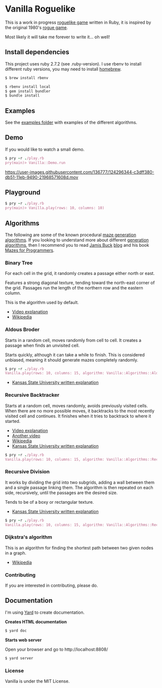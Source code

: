 # Vanilla Roguelike

This is a work in progress [roguelike game](https://en.wikipedia.org/wiki/Roguelike) written in Ruby, it is inspired by the original 1980's [rogue game](https://en.wikipedia.org/wiki/Rogue_(video_game)).

Most likely it will take me forever to write it... oh well!

## Install dependencies

This project uses ruby 2.7.2 (see .ruby-version).
I use rbenv to install different ruby versions, you may need to install [homebrew](https://brew.sh).


```bash
$ brew install rbenv

$ rbenv install local
$ gem install bundler
$ bundle install
```

## Examples 

See the [examples folder](https://github.com/Davidslv/vanilla/tree/master/examples) with examples of the different algorithms.

## Demo

If you would like to watch a small demo.


```ruby
$ pry -r ./play.rb
pry(main)> Vanilla::Demo.run

```


https://user-images.githubusercontent.com/136777/124296344-c3dff380-db51-11eb-9490-21968571608d.mov



## Playground

```ruby
$ pry -r ./play.rb
pry(main)> Vanilla.play(rows: 10, columns: 10)

```

## Algorithms

The following are some of the known procedural [maze generation algorithms](https://en.wikipedia.org/wiki/Maze_generation_algorithm).
If you looking to understand more about different [generation algorithms](https://en.wikipedia.org/wiki/Talk%3AMaze_generation_algorithm), then I recommend you to read [Jamis Buck](https://medium.com/@jamis) [blog](http://weblog.jamisbuck.org/2011/2/7/maze-generation-algorithm-recap) and his book [Mazes for Programmers](https://pragprog.com/titles/jbmaze/mazes-for-programmers/).

### Binary Tree

For each cell in the grid, it randomly creates a passage either north or east.

Features a strong diagonal texture, tending toward the north-east corner of the grid.
Passages run the length of the northern row and the eastern column.

This is the algorithm used by default.

- [Video explanation](https://www.youtube.com/watch?v=oSWTXtMglKE)
- [Wikipedia](https://en.wikipedia.org/wiki/Binary_space_partitioning)

### Aldous Broder

Starts in a random cell, moves randomly from cell to cell.
It creates a passage when finds an unvisited cell.

Starts quickly, although it can take a while to finish.
This is considered unbiased, meaning it should generate mazes completely randomly.

```ruby
$ pry -r ./play.rb
Vanilla.play(rows: 10, columns: 15, algorithm: Vanilla::Algorithms::AldousBroder)
```

- [Kansas State University written explanation](https://people.cs.ksu.edu//~ashley78/wiki.ashleycoleman.me/index.php/Aldous-Broder_Algorithm.html)

### Recursive Backtracker

Starts at a random cell, moves randomly, avoids previously visited cells.
When there are no more possible moves, it backtracks to the most recently visited cell and continues.
It finishes when it tries to backtrack to where it started.

- [Video explanation](https://youtu.be/elMXlO28Q1U?t=9)
- [Another video](https://www.youtube.com/watch?v=gBC_Fd8EE8A)
- [Wikipedia](https://en.wikipedia.org/wiki/Backtracking)
- [Kansas State University written explanation](https://people.cs.ksu.edu//~ashley78/wiki.ashleycoleman.me/index.php/Recursive_Backtracker.html)

```ruby
$ pry -r ./play.rb
Vanilla.play(rows: 10, columns: 15, algorithm: Vanilla::Algorithms::RecursiveBacktracker)
```

### Recursive Division

It works by dividing the grid into two subgrids, adding a wall between them and a single passage linking them.
The algorithm is then repeated on each side, recursively, until the passages are the desired size.

Tends to be of a boxy or rectangular texture.

- [Kansas State University written explanation](https://people.cs.ksu.edu//~ashley78/wiki.ashleycoleman.me/index.php/Recursive_Division.html)

```ruby
$ pry -r ./play.rb
Vanilla.play(rows: 10, columns: 15, algorithm: Vanilla::Algorithms::RecursiveDivision)
```

### Dijkstra's algorithm

This is an algorithm for finding the shortest path between two given nodes in a graph.

- [Wikipedia](https://en.wikipedia.org/wiki/Dijkstra%27s_algorithm)

### Contributing

If you are interested in contributing, please do.

## Documentation

I'm using [Yard](https://rubydoc.info/gems/yard/0.9.26/file/README.md) to create documentation.

**Creates HTML documentation**

```bash
$ yard doc
```

**Starts web server**

Open your browser and go to http://localhost:8808/

```bash
$ yard server
```

### License

Vanilla is under the MIT License.
